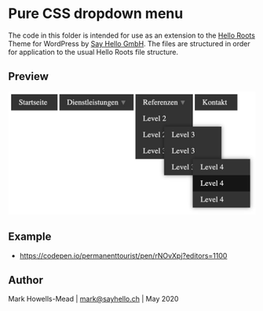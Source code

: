 # Pure CSS dropdown menu

The code in this folder is intended for use as an extension to the 
[Hello Roots](https://github.com/SayHelloGmbH/hello-roots/) Theme for WordPress by [Say Hello GmbH](https://sayhello.ch/). The files are structured 
in order for application to the usual Hello Roots file structure.

## Preview

![Preview](./dropdownmenu.jpg)

## Example

- https://codepen.io/permanenttourist/pen/rNOvXpj?editors=1100

## Author

Mark Howells-Mead  | mark@sayhello.ch | May 2020
